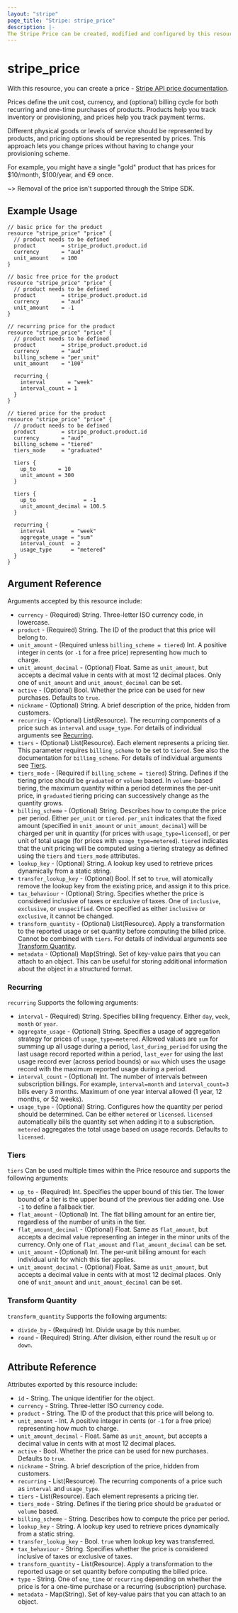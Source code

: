 ```yaml
---
layout: "stripe"
page_title: "Stripe: stripe_price"
description: |-
The Stripe Price can be created, modified and configured by this resource.
---
```


# stripe_price

With this resource, you can create a price - [Stripe API price documentation](https://stripe.com/docs/api/prices).

Prices define the unit cost, currency, and (optional) billing cycle for both recurring and one-time purchases of 
products. Products help you track inventory or provisioning, and prices help you track payment terms. 

Different physical goods or levels of service should be represented by products, and pricing options should be 
represented by prices. This approach lets you change prices without having to change your provisioning scheme.

For example, you might have a single "gold" product that has prices for $10/month, $100/year, and €9 once.

~> Removal of the price isn't supported through the Stripe SDK.

## Example Usage

```hcl
// basic price for the product
resource "stripe_price" "price" {
  // product needs to be defined
  product        = stripe_product.product.id
  currency       = "aud"
  unit_amount    = 100
}

// basic free price for the product
resource "stripe_price" "price" {
  // product needs to be defined
  product        = stripe_product.product.id
  currency       = "aud"
  unit_amount    = -1
}

// recurring price for the product
resource "stripe_price" "price" {
  // product needs to be defined
  product        = stripe_product.product.id
  currency       = "aud"
  billing_scheme = "per_unit"
  unit_amount    = "100"

  recurring {
    interval       = "week"
    interval_count = 1
  }
}

// tiered price for the product
resource "stripe_price" "price" {
  // product needs to be defined
  product        = stripe_product.product.id
  currency       = "aud"
  billing_scheme = "tiered"
  tiers_mode     = "graduated"

  tiers {
    up_to       = 10
    unit_amount = 300
  }
  
  tiers {
    up_to               = -1
    unit_amount_decimal = 100.5
  }

  recurring {
    interval        = "week"
    aggregate_usage = "sum"
    interval_count  = 2
    usage_type      = "metered"
  }
}

```

## Argument Reference

Arguments accepted by this resource include:

* `currency` - (Required) String. Three-letter ISO currency code, in lowercase.
* `product` - (Required) String. The ID of the product that this price will belong to.
* `unit_amount` - (Required unless `billing_scheme = tiered`) Int. A positive integer in cents (or `-1` for a free price) representing how much to charge.
* `unit_amount_decimal` - (Optional) Float. Same as `unit_amount`, but accepts a decimal value in cents with at most 12 decimal places. Only one of `unit_amount` and `unit_amount_decimal` can be set.
* `active` - (Optional) Bool. Whether the price can be used for new purchases. Defaults to `true`.
* `nickname` - (Optional) String. A brief description of the price, hidden from customers.
* `recurring` - (Optional) List(Resource). The recurring components of a price such as `interval` and `usage_type`. For details of individual arguments see [Recurring](#recurring).
* `tiers` - (Optional) List(Resource). Each element represents a pricing tier. This parameter requires `billing_scheme` to be set to `tiered`. See also the documentation for `billing_scheme`. For details of individual arguments see [Tiers](#tiers).
* `tiers_mode` - (Required if `billing_scheme = tiered`) String. Defines if the tiering price should be `graduated` or `volume` based. In `volume`-based tiering, the maximum quantity within a period determines the per-unit price, in `graduated` tiering pricing can successively change as the quantity grows.
* `billing_scheme` - (Optional) String. Describes how to compute the price per period. Either `per_unit` or `tiered`. `per_unit` indicates that the fixed amount (specified in `unit_amount` or `unit_amount_decimal`) will be charged per unit in quantity (for prices with `usage_type=licensed`), or per unit of total usage (for prices with `usage_type=metered`). `tiered` indicates that the unit pricing will be computed using a tiering strategy as defined using the `tiers` and `tiers_mode` attributes.
* `lookup_key` - (Optional) String. A lookup key used to retrieve prices dynamically from a static string.
* `transfer_lookup_key` - (Optional) Bool. If set to `true`, will atomically remove the lookup key from the existing price, and assign it to this price.
* `tax_behaviour` - (Optional) String. Specifies whether the price is considered inclusive of taxes or exclusive of taxes. One of `inclusive`, `exclusive`, or `unspecified`. Once specified as either `inclusive` or `exclusive`, it cannot be changed.
* `transform_quantity` - (Optional) List(Resource). Apply a transformation to the reported usage or set quantity before computing the billed price. Cannot be combined with `tiers`. For details of individual arguments see [Transform Quantity](#transform-quantity).
* `metadata` - (Optional) Map(String). Set of key-value pairs that you can attach to an object. This can be useful for storing additional information about the object in a structured format.

### Recurring

`recurring` Supports the following arguments:

* `interval` - (Required) String. Specifies billing frequency. Either `day`, `week`, `month` or `year`.
* `aggregate_usage` - (Optional) String. Specifies a usage of aggregation strategy for prices of `usage_type=metered`. Allowed values are `sum` for summing up all usage during a period, `last_during_period` for using the last usage record reported within a period, `last_ever` for using the last usage record ever (across period bounds) or `max` which uses the usage record with the maximum reported usage during a period.
* `interval_count` - (Optional) Int. The number of intervals between subscription billings. For example, `interval=month` and `interval_count=3` bills every 3 months. Maximum of one year interval allowed (1 year, 12 months, or 52 weeks).
* `usage_type` - (Optional) String. Configures how the quantity per period should be determined. Can be either `metered` or `licensed`. `licensed` automatically bills the quantity set when adding it to a subscription. `metered` aggregates the total usage based on usage records. Defaults to `licensed`.

### Tiers

`tiers` Can be used multiple times within the Price resource and supports the following arguments:

* `up_to` - (Required) Int. Specifies the upper bound of this tier. The lower bound of a tier is the upper bound of the previous tier adding one. Use `-1` to define a fallback tier.
* `flat_amount` - (Optional) Int. The flat billing amount for an entire tier, regardless of the number of units in the tier.
* `flat_amount_decimal` - (Optional) Float. Same as `flat_amount`, but accepts a decimal value representing an integer in the minor units of the currency. Only one of `flat_amount` and `flat_amount_decimal` can be set.
* `unit_amount` - (Optional) Int. The per-unit billing amount for each individual unit for which this tier applies.
* `unit_amount_decimal` - (Optional) Float. Same as `unit_amount`, but accepts a decimal value in cents with at most 12 decimal places. Only one of `unit_amount` and `unit_amount_decimal` can be set.

### Transform Quantity

`transform_quantity` Supports the following arguments:

* `divide_by` - (Required) Int. Divide usage by this number.
* `round` - (Required) String. After division, either round the result `up` or `down`.

## Attribute Reference

Attributes exported by this resource include:

* `id` - String. The unique identifier for the object.
* `currency` - String. Three-letter ISO currency code.
* `product` - String. The ID of the product that this price will belong to.
* `unit_amount` - Int. A positive integer in cents (or `-1` for a free price) representing how much to charge.
* `unit_amount_decimal` - Float. Same as `unit_amount`, but accepts a decimal value in cents with at most 12 decimal places.
* `active` - Bool. Whether the price can be used for new purchases. Defaults to `true`.
* `nickname` - String. A brief description of the price, hidden from customers.
* `recurring` - List(Resource). The recurring components of a price such as `interval` and `usage_type`. 
* `tiers` - List(Resource). Each element represents a pricing tier. 
* `tiers_mode` - String. Defines if the tiering price should be `graduated` or `volume` based.
* `billing_scheme` - String. Describes how to compute the price per period. 
* `lookup_key` - String. A lookup key used to retrieve prices dynamically from a static string.
* `transfer_lookup_key` - Bool. `true` when lookup key was transferred.
* `tax_behaviour` - String. Specifies whether the price is considered inclusive of taxes or exclusive of taxes.
* `transform_quantity` - List(Resource). Apply a transformation to the reported usage or set quantity before computing the billed price. 
* `type` - String. One of `one_time` or `recurring` depending on whether the price is for a one-time purchase or a recurring (subscription) purchase.
* `metadata` - Map(String). Set of key-value pairs that you can attach to an object.